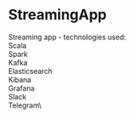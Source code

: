 # StreamingApp
Streaming app - technologies used:\
Scala\
Spark\
Kafka\
Elasticsearch\
Kibana\
Grafana\
Slack\
Telegram\



